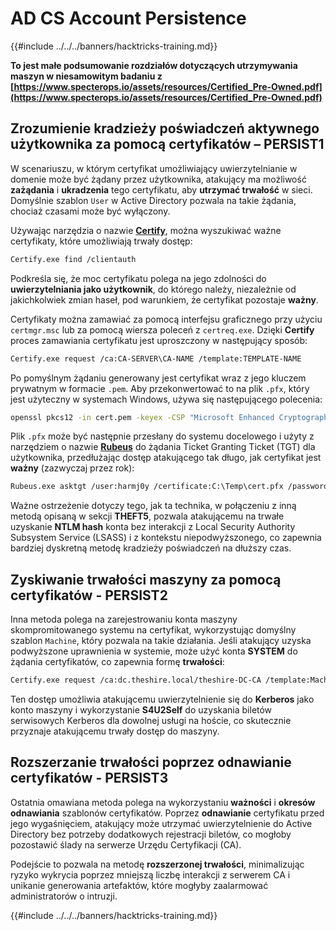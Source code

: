 # AD CS Account Persistence

{{#include ../../../banners/hacktricks-training.md}}

**To jest małe podsumowanie rozdziałów dotyczących utrzymywania maszyn w niesamowitym badaniu z [https://www.specterops.io/assets/resources/Certified_Pre-Owned.pdf](https://www.specterops.io/assets/resources/Certified_Pre-Owned.pdf)**

## **Zrozumienie kradzieży poświadczeń aktywnego użytkownika za pomocą certyfikatów – PERSIST1**

W scenariuszu, w którym certyfikat umożliwiający uwierzytelnianie w domenie może być żądany przez użytkownika, atakujący ma możliwość **zażądania** i **ukradzenia** tego certyfikatu, aby **utrzymać trwałość** w sieci. Domyślnie szablon `User` w Active Directory pozwala na takie żądania, chociaż czasami może być wyłączony.

Używając narzędzia o nazwie [**Certify**](https://github.com/GhostPack/Certify), można wyszukiwać ważne certyfikaty, które umożliwiają trwały dostęp:
```bash
Certify.exe find /clientauth
```
Podkreśla się, że moc certyfikatu polega na jego zdolności do **uwierzytelniania jako użytkownik**, do którego należy, niezależnie od jakichkolwiek zmian haseł, pod warunkiem, że certyfikat pozostaje **ważny**.

Certyfikaty można zamawiać za pomocą interfejsu graficznego przy użyciu `certmgr.msc` lub za pomocą wiersza poleceń z `certreq.exe`. Dzięki **Certify** proces zamawiania certyfikatu jest uproszczony w następujący sposób:
```bash
Certify.exe request /ca:CA-SERVER\CA-NAME /template:TEMPLATE-NAME
```
Po pomyślnym żądaniu generowany jest certyfikat wraz z jego kluczem prywatnym w formacie `.pem`. Aby przekonwertować to na plik `.pfx`, który jest użyteczny w systemach Windows, używa się następującego polecenia:
```bash
openssl pkcs12 -in cert.pem -keyex -CSP "Microsoft Enhanced Cryptographic Provider v1.0" -export -out cert.pfx
```
Plik `.pfx` może być następnie przesłany do systemu docelowego i użyty z narzędziem o nazwie [**Rubeus**](https://github.com/GhostPack/Rubeus) do żądania Ticket Granting Ticket (TGT) dla użytkownika, przedłużając dostęp atakującego tak długo, jak certyfikat jest **ważny** (zazwyczaj przez rok):
```bash
Rubeus.exe asktgt /user:harmj0y /certificate:C:\Temp\cert.pfx /password:CertPass!
```
Ważne ostrzeżenie dotyczy tego, jak ta technika, w połączeniu z inną metodą opisaną w sekcji **THEFT5**, pozwala atakującemu na trwałe uzyskanie **NTLM hash** konta bez interakcji z Local Security Authority Subsystem Service (LSASS) i z kontekstu niepodwyższonego, co zapewnia bardziej dyskretną metodę kradzieży poświadczeń na dłuższy czas.

## **Zyskiwanie trwałości maszyny za pomocą certyfikatów - PERSIST2**

Inna metoda polega na zarejestrowaniu konta maszyny skompromitowanego systemu na certyfikat, wykorzystując domyślny szablon `Machine`, który pozwala na takie działania. Jeśli atakujący uzyska podwyższone uprawnienia w systemie, może użyć konta **SYSTEM** do żądania certyfikatów, co zapewnia formę **trwałości**:
```bash
Certify.exe request /ca:dc.theshire.local/theshire-DC-CA /template:Machine /machine
```
Ten dostęp umożliwia atakującemu uwierzytelnienie się do **Kerberos** jako konto maszyny i wykorzystanie **S4U2Self** do uzyskania biletów serwisowych Kerberos dla dowolnej usługi na hoście, co skutecznie przyznaje atakującemu trwały dostęp do maszyny.

## **Rozszerzanie trwałości poprzez odnawianie certyfikatów - PERSIST3**

Ostatnia omawiana metoda polega na wykorzystaniu **ważności** i **okresów odnawiania** szablonów certyfikatów. Poprzez **odnawianie** certyfikatu przed jego wygaśnięciem, atakujący może utrzymać uwierzytelnienie do Active Directory bez potrzeby dodatkowych rejestracji biletów, co mogłoby pozostawić ślady na serwerze Urzędu Certyfikacji (CA).

Podejście to pozwala na metodę **rozszerzonej trwałości**, minimalizując ryzyko wykrycia poprzez mniejszą liczbę interakcji z serwerem CA i unikanie generowania artefaktów, które mogłyby zaalarmować administratorów o intruzji.

{{#include ../../../banners/hacktricks-training.md}}
